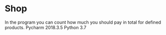 # Shop
In the program you can count how much you should pay in total for defined products. 
Pycharm 2018.3.5
Python 3.7

